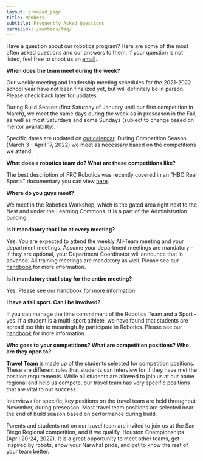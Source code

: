 ```yaml
---
layout: grouped_page
title: Members
subtitle: Frequently Asked Questions
permalink: /members/faq/
---
```


Have a question about our robotics program? Here are some of the most often asked questions and our answers to them. If your question is not listed, feel free to shoot us an [email](/contact/).

**When does the team meet during the week?**

Our weekly meeting and leadership meeting schedules for the 2021-2022 school year have not been finalized yet, but will definitely be in person. Please check back later for updates. 

During Build Season (first Saturday of January until our first competition in March), we meet the same days during the week as in preseason in the Fall, as well as most Saturdays and some Sundays (subject to change based on mentor availability). 

Specific dates are updated on [our calendar](/members/calendar/). During Competition Season (March 3 - April 17, 2022) we meet as necessary based on the competitions we attend. 

<!-- 
Starting Fall 2019, our team meets Monday, Thursday, and Friday from 3:00 pm - 6:00 pm every week. Our first meeting of the 2019-2020 season will be Intro Day on September 13th. The week of September 16th - 20th, however, we will be meeting every day Monday - Friday to give new members a more extensive introduction to the team and what we do. You can look at [our calendar](/members/calendar/) for details.

During Competition Season (February 26 - April 20), we meet as necessary based upon which Competitions we attend. The Travel Team will compete at 2 Regional Competitions (specific events TBD) for the 2020 Competition season. If we are successful at our Regional competitions and we earn a slot, we will also travel to Houston Texas for the [FRC World Championships](https://www.firstchampionship.org/welcome). 
-->

**What does a robotics team do? What are these competitions like?**

The best description of FRC Robotics was recently covered in an "HBO Real Sports" documentary you can view [here](https://www.youtube.com/watch?v=18OCZz8yKtU).

**Where do you guys meet?**

We meet in the Robotics Workshop, which is the gated area right next to the Nest and under the Learning Commons. It is a part of the Administration building.

**Is it mandatory that I be at every meeting?**

Yes.  You are expected to attend the weekly All-Team meeting and your department meetings.  Assume your department meetings are mandatory - if they are optional, your Department Coordinator will announce that in advance.  All training meetings are mandatory as well.  Please see our [handbook](https://docs.google.com/document/d/1FuUlnkb8Uu6bk48-DDJ0aCf_cCHZcDMseKd6DkKox-U/edit?usp=sharing) for more information.

**Is it mandatory that I stay for the entire meeting?**

Yes.  Please see our [handbook](https://docs.google.com/document/d/1FuUlnkb8Uu6bk48-DDJ0aCf_cCHZcDMseKd6DkKox-U/edit?usp=sharing) for more information.

**I have a fall sport. Can I be involved?**

If you can manage the time commitment of the Robotics Team and a Sport - yes.  If a student is a multi-sport athlete, we have found that students are spread too thin to meaningfully participate in Robotics.  Please see our [handbook](https://docs.google.com/document/d/1FuUlnkb8Uu6bk48-DDJ0aCf_cCHZcDMseKd6DkKox-U/edit?usp=sharing) for more information.

<!--
**I have a sport during competition season. Can I get involved during Fall/Spring?**

If you really can’t be a part of the team during the main competition season, you are still welcome to join us during our off-season. We usually have build projects going and different workshops that can teach you valuable information about all sorts of mechanical, electrical, programming, or construction-related skills.
-->

**Who goes to your competitions? What are competition positions? Who are they open to?**

**Travel Team** is made up of the students selected for competition positions. These are different roles that students can interview for if they have met the position requirements. While all students are allowed to join us at our home regional and help us compete, our travel team has very specific positions that are vital to our success.

Interviews for specific, key positions on the travel team are held throughout November, during preseason.  Most travel team positions are selected near the end of build season based on performance during build.

Parents and students not on our travel team are invited to join us at the San  Diego Regional competition, and if we qualify, Houston Championships (April 20-24, 2022). It is a great opportunity to meet other teams, get inspired by robots, show your Narwhal pride, and get to know the rest of your team better.
